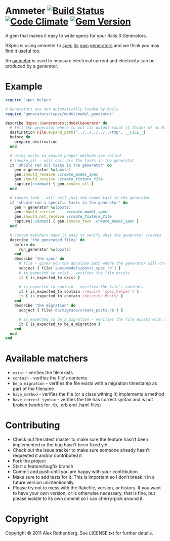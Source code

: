 # Ammeter [![Build Status](https://secure.travis-ci.org/alexrothenberg/ammeter.png)](http://travis-ci.org/alexrothenberg/ammeter) [![Code Climate](https://codeclimate.com/github/alexrothenberg/ammeter.png)](https://codeclimate.com/github/alexrothenberg/ammeter) [![Gem Version](https://badge.fury.io/rb/ammeter.png)](http://badge.fury.io/rb/ammeter)


A gem that makes it easy to write specs for your Rails 3 Generators.

RSpec is using ammeter to
[spec](https://github.com/rspec/rspec-rails/blob/master/spec/generators/rspec/model/model_generator_spec.rb)
[its](https://github.com/rspec/rspec-rails/blob/master/spec/generators/rspec/controller/controller_generator_spec.rb)
[own](https://github.com/rspec/rspec-rails/blob/master/spec/generators/rspec/helper/helper_generator_spec.rb)
[generators](https://github.com/rspec/rspec-rails/blob/master/spec/generators/rspec/scaffold/scaffold_generator_spec.rb)
and we think you may find it useful too.

An [ammeter](http://en.wikipedia.org/wiki/Ammeter) is used to measure electrical current and
electricity can be produced by a generator.

# Example

```ruby
require 'spec_helper'

# Generators are not automatically loaded by Rails
require 'generators/rspec/model/model_generator'

describe Rspec::Generators::ModelGenerator do
  # Tell the generator where to put its output (what it thinks of as Rails.root)
  destination File.expand_path("../../../../../tmp", __FILE__)
  before do
    prepare_destination
  end

  # using mocks to ensure proper methods are called
  # invoke_all - will call all the tasks in the generator
  it 'should run all tasks in the generator' do
    gen = generator %w(posts)
    gen.should_receive :create_model_spec
    gen.should_receive :create_fixture_file
    capture(:stdout) { gen.invoke_all }
  end

  # invoke_task - will call just the named task in the generator
  it 'should run a specific tasks in the generator' do
    gen = generator %w(posts)
    gen.should_receive     :create_model_spec
    gen.should_not_receive :create_fixture_file
    capture(:stdout) { gen.invoke_task :create_model_spec }
  end

  # custom matchers make it easy to verify what the generator creates
  describe 'the generated files' do
    before do
      run_generator %w(posts)
    end
    describe 'the spec' do
      # file - gives you the absolute path where the generator will create the file
      subject { file('spec/models/posts_spec.rb') }
      # is_expected_to exist - verifies the file exists
      it { is_expected_to exist }

      # is_expected_to contain - verifies the file's contents
      it { is_expected_to contain /require 'spec_helper'/ }
      it { is_expected_to contain /describe Posts/ }
    end
    describe 'the migration' do
      subject { file('db/migrate/create_posts.rb') }

      # is_expected_to be_a_migration - verifies the file exists with a migration timestamp as part of the filename
      it { is_expected_to be_a_migration }
    end
  end
end
```

# Available matchers

- `exist` - verifies the file exists
- `contain` - verifies the file's contents
- `be_a_migration` - verifies the file exists with a migration timestamp as part of the filename
- `have_method` - verifies the file (or a class withing it) implements a method
- `have_correct_syntax` - verifies the file has correct syntax and is not broken (works for .rb, .erb and .haml files)

# Contributing

* Check out the latest master to make sure the feature hasn’t been implemented or the bug hasn’t been fixed yet
* Check out the issue tracker to make sure someone already hasn’t requested it and/or contributed it
* Fork the project
* Start a feature/bugfix branch
* Commit and push until you are happy with your contribution
* Make sure to add tests for it. This is important so I don’t break it in a future version unintentionally.
* Please try not to mess with the Rakefile, version, or history. If you want to have your own version, or is otherwise necessary, that is fine, but please isolate to its own commit so I can cherry-pick around it.

# Copyright

Copyright © 2011 Alex Rothenberg. See LICENSE.txt for further details.
